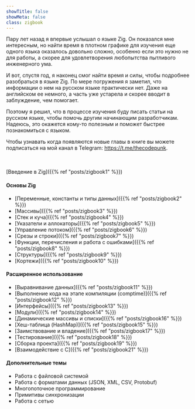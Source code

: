 ```yaml
---
showTitle: false
showMeta: false
class: zigbook
---
```


Пару лет назад я впервые услышал о языке Zig. Он показался мне интересным, но найти время в плотном графике для изучения еще одного языка оказалось довольно сложно, особенно если это нужно не для работы, а скорее для удовлетворения любопытства пытливого инженерного ума.

И вот, спустя год, я наконец смог найти время и силы, чтобы подробнее разобраться в языке Zig. По мере погружения я заметил, что информации о нем на русском языке практически нет. Даже на английском ее немного, а часть уже устарела и скорее вводит в заблуждение, чем помогает.

Поэтому я решил, что в процессе изучения буду писать статьи на русском языке, чтобы помочь другим начинающим разработчикам. Надеюсь, это окажется кому-то полезным и поможет быстрее познакомиться с языком.

Чтобы узнавать когда появляются новые главы в книге вы можете подписаться на мой канал в Telegram: https://t.me/thecodepunk.
<br>
<br>
<br>


[Введение в Zig]({{% ref "posts/zigbook1" %}})
#### Основы Zig
* [Переменные, константы и типы данных]({{% ref "posts/zigbook2" %}})
* [Массивы]({{% ref "posts/zigbook3" %}})
* [Стек и куча]({{% ref "posts/zigbook4" %}})
* [Указатели и аллокаторы]({{% ref "posts/zigbook5" %}})
* [Управление потоком]({{% ref "posts/zigbook6" %}})
* [Срезы и строки]({{% ref "posts/zigbook7" %}})
* [Функции, перечисления и работа с ошибками]({{% ref "posts/zigbook8" %}})
* [Структуры]({{% ref "posts/zigbook9" %}})
* [Кортежи]({{% ref "posts/zigbook10" %}})

#### Расширенное использование
* [Выравнивание данных]({{% ref "posts/zigbook11" %}})
* [Выполнение кода на этапе компиляции (comptime)]({{% ref "posts/zigbook12" %}})
* [Интерфейсы]({{% ref "posts/zigbook13" %}})
* [Модули]({{% ref "posts/zigbook14" %}})
* [Динамические массивы и списки]({{% ref "posts/zigbook16" %}})
* [Хеш-таблица (HashMap)]({{% ref "posts/zigbook15" %}})
* [Заимствование и владение]({{% ref "posts/zigbook17" %}})
* [Тестирование]({{% ref "posts/zigbook18" %}})
* [Сборка проекта]({{% ref "posts/zigbook19" %}})
* [Взаимодействие с C]({{% ref "posts/zigbook21" %}})

#### Дополнительные темы
* Работа с файловой системой
* Работа с форматами данных (JSON, XML, CSV, Protobuf)
* Многопоточное программирование
* Примитивы синхронизации
* Работа с сетью
